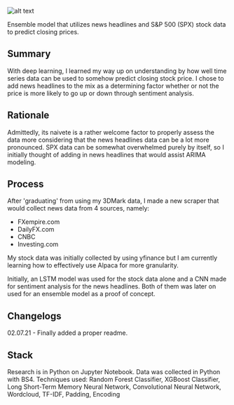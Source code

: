 ![alt text](https://imgur.com/OdgqpZL.jpg)

Ensemble model that utilizes news headlines and S&P 500 (SPX) stock data to predict closing prices.

## Summary

With deep learning, I learned my way up on understanding by how well time series data can be used to somehow predict closing stock price. I chose to add news headlines to the mix as a determining factor whether or not the price is more likely to go up or down through sentiment analysis.

## Rationale

Admittedly, its naivete is a rather welcome factor to properly assess the data more considering that the news headlines data can be a lot more pronounced. SPX data can be somewhat overwhelmed purely by itself, so I initially thought of adding in news headlines that would assist ARIMA modeling.

## Process

After 'graduating' from using my 3DMark data, I made a new scraper that would collect news data from 4 sources, namely:
* FXempire.com
* DailyFX.com
* CNBC
* Investing.com

My stock data was initially collected by using yfinance but I am currently learning how to effectively use Alpaca for more granularity.

Initially, an LSTM model was used for the stock data alone and a CNN made for sentiment analysis for the news headlines.
Both of them was later on used for an ensemble model as a proof of concept.

## Changelogs

02.07.21 - Finally added a proper readme.

## Stack

Research is in Python on Jupyter Notebook.
Data was collected in Python with BS4.
Techniques used: Random Forest Classifier, XGBoost Classifier, Long Short-Term Memory Neural Network, Convolutional Neural Network, Wordcloud, TF-IDF, Padding, Encoding
